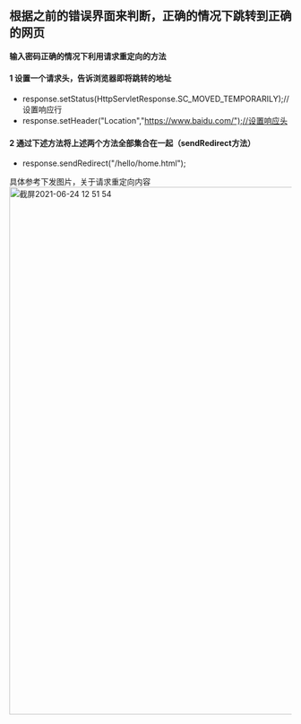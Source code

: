 
## 根据之前的错误界面来判断，正确的情况下跳转到正确的网页

**输入密码正确的情况下利用请求重定向的方法**

#### 1 设置一个请求头，告诉浏览器即将跳转的地址
- response.setStatus(HttpServletResponse.SC_MOVED_TEMPORARILY);//设置响应行
- response.setHeader("Location","https://www.baidu.com/");//设置响应头

#### 2 通过下述方法将上述两个方法全部集合在一起（sendRedirect方法）
- response.sendRedirect("/hello/home.html");

具体参考下发图片，关于请求重定向内容
<img width="942" alt="截屏2021-06-24 12 51 54" src="https://user-images.githubusercontent.com/86137350/123200101-10d91f80-d4eb-11eb-8308-8a5c5f3c2f9d.png">
